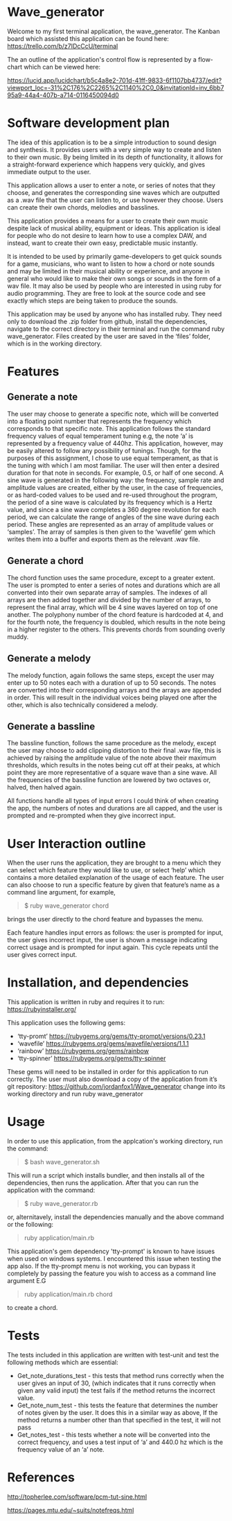# Wave_generator

Welcome to my first terminal application, the wave_generator. The Kanban board which assisted this application can be found here: https://trello.com/b/z7IDcCcU/terminal

The an outline of the application's control flow is represented by a flow-chart which can be viewed here:

https://lucid.app/lucidchart/b5c4a8e2-701d-41ff-9833-6f1107bb4737/edit?viewport_loc=-31%2C176%2C2265%2C1140%2C0_0&invitationId=inv_6bb795a9-44a4-407b-a714-0116450094d0


# Software development plan

The idea of this application is to be a simple introduction to sound design and synthesis. It provides users with a very simple way to create and listen to their own music. By being limited in its depth of functionality, it allows for a straight-forward experience which happens very quickly, and gives immediate output to the user.

This application allows a user to enter a note, or series of notes that they choose, and generates the corresponding sine waves which are outputted as a .wav file that the user can listen to, or use however they choose. Users can create their own chords, melodies and basslines.

This application provides a means for a user to create their own music despite lack of musical ability, equipment or ideas. This application is ideal for people who do not desire to learn how to use a complex DAW, and instead, want to create their own easy, predictable music instantly.  

It is intended to be used by primarily game-developers to get quick sounds for a game, musicians, who want to listen to how a chord or note sounds and may be limited in their musical ability or experience, and anyone in general who would like to make their own songs or sounds in the form of a wav file. It may also be used by people who are interested in using ruby for audio programming. They are free to look at the source code and see exactly which steps are being taken to produce the sounds.

This application may be used by anyone who has installed ruby. They need only to download the .zip folder from github, install the dependencies, navigate to the correct directory in their terminal and run the command ruby wave_generator. Files created by the user are saved in the ‘files’ folder, which is in the working directory.

# Features

## Generate a note

The user may choose to generate a specific note, which will be converted into a floating point number that represents the frequency which corresponds to that specific note. This application follows the standard frequency values of equal temperament tuning e.g, the note ‘a’ is represented by a frequency value of 440hz. This application, however, may be easily altered to follow any possibility of tunings. Though, for the purposes of this assignment, I chose to use equal temperament, as that is the tuning with which I am most familiar. The user will then enter a desired duration for that note in seconds. For example, 0.5, or half of one second. 
A sine wave is generated in the following way: the frequency, sample rate and amplitude values are created, either by the user, in the case of frequencies, or as hard-coded values to be used and re-used throughout the program, the period of a sine wave is calculated by its frequency which is a Hertz value, and since a sine wave completes a 360 degree revolution for each period, we can calculate the range of angles of the sine wave during each period. These angles are represented as an array of amplitude values or ‘samples’.
The array of samples is then given to the ‘wavefile’ gem which writes them into a buffer and exports them as the relevant .wav file.

## Generate a chord
The chord function uses the same procedure, except to a greater extent. The user is prompted to enter a series of notes and durations which are all converted into their own separate array of samples. The indexes of all arrays are then added together and divided by the number of arrays, to represent the final array, which will be 4 sine waves layered on top of one another. The polyphony number of the chord feature is hardcoded at 4, and for the fourth note, the frequency is doubled, which results in the note being in a higher register to the others. This prevents chords from sounding overly muddy.

## Generate a melody

The melody function, again follows the same steps, except the user may enter up to 50 notes each with a duration of up to 50 seconds. The notes are converted into their corresponding arrays and the arrays are appended in order. This will result in the individual voices being played one after the other, which is also technically considered a melody.

## Generate a bassline

The bassline function, follows the same procedure as the melody, except the user may choose to add clipping distortion to their final .wav file, this is achieved by raising the amplitude value of the note above their maximum thresholds, which results in the notes being cut off at their peaks, at which point they are more representative of a square wave than a sine wave. All the frequencies of the bassline function are lowered by two octaves or, halved, then halved again.

All functions handle all types of input errors I could think of when creating the app, the numbers of notes and durations are all capped, and the user is prompted and re-prompted when they give incorrect input.

# User Interaction outline

When the user runs the application, they are brought to a menu which they can select which feature they would like to use, or select ‘help’ which contains a more detailed explanation of the usage of each feature. The user can also choose to run a specific feature by given that feature’s name as a command line argument, for example, 
>$ ruby wave_generator chord

brings the user directly to the chord feature and bypasses the menu.

Each feature handles input errors as follows: the user is prompted for input, the user gives incorrect input, the user is shown a message indicating correct usage and is prompted for input again. This cycle repeats until the user gives correct input.

# Installation, and dependencies

This application is written in ruby and requires it to run: https://rubyinstaller.org/

This application uses the following gems:
- ‘tty-promt’ https://rubygems.org/gems/tty-prompt/versions/0.23.1
- ‘wavefile’ https://rubygems.org/gems/wavefile/versions/1.1.1
- ‘rainbow’ https://rubygems.org/gems/rainbow
- ‘tty-spinner’ https://rubygems.org/gems/tty-spinner

These gems will need to be installed in order for this application to run correctly. The user must also download a copy of the application from it’s git repository:
https://github.com/jordanfox1/Wave_generator
change into its working directory and run ruby wave_generator

# Usage

In order to use this application, from the applcation's working directory, run the command:
>$ bash wave_generator.sh

This will run a script which installs bundler, and then installs all of the dependencies, then runs the application. After that you can run the application with the command:
>$ ruby wave_generator.rb

or, alternitavely, install the dependencies manually and the above command or the following:

> ruby application/main.rb

This application's gem dependency 'tty-prompt' is known to have issues when used on windows systems. I encountered this issue when testing the app also. If the tty-prompt menu is not working, you can bypass it completely by passing the feature you wish to access as a command line argument E.G

> ruby application/main.rb chord

to create a chord.


# Tests

The tests included in this application are written with test-unit and test the following methods which are essential:
* Get_note_durations_test - this tests that method runs correctly when the user gives an input of 30, (which indicates that it runs correctly when given any valid input) the test fails if the method returns the incorrect value.
* Get_note_num_test - this tests the feature that determines the number of notes given by the user. It does this in a similar way as above, If the method returns a number other than that specified in the test, it will not pass
* Get_notes_test - this tests whether a note will be converted into the correct frequency, and uses a test input of ‘a’ and 440.0 hz which is the frequency value of an ‘a’ note.

# References

http://topherlee.com/software/pcm-tut-sine.html

https://pages.mtu.edu/~suits/notefreqs.html

